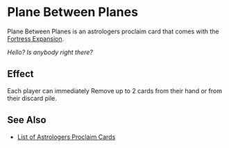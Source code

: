 # Plane Between Planes

Plane Between Planes is an astrologers proclaim card that comes with the [Fortress Expansion](../content.md).

*Hello? Is anybody right there?*


## Effect

Each player can immediately Remove up to 2 cards from their hand or from their discard pile.


## See Also

- [List of Astrologers Proclaim Cards](../astrologers_proclaim.md)

